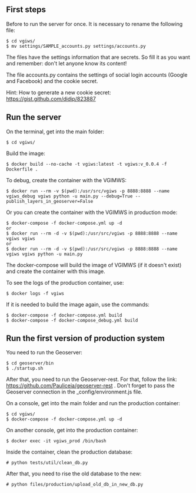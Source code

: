 ## First steps

Before to run the server for once. It is necessary to rename the following file:

```
$ cd vgiws/
$ mv settings/SAMPLE_accounts.py settings/accounts.py
```

The files have the settings information that are secrets. So fill it as you want and remember: don't let anyone know its content!

The file accounts.py contains the settings of social login accounts (Google and Facebook) and the cookie secret.

Hint: How to generate a new cookie secret: https://gist.github.com/didip/823887


## Run the server

On the terminal, get into the main folder:

```
$ cd vgiws/
```

Build the image:

```
$ docker build --no-cache -t vgiws:latest -t vgiws:v_0.0.4 -f Dockerfile .
```

To debug, create the container with the VGIMWS:

```
$ docker run --rm -v $(pwd):/usr/src/vgiws -p 8888:8888 --name vgiws_debug vgiws python -u main.py --debug=True --publish_layers_in_geoserver=False
```

Or you can create the container with the VGIMWS in production mode:

```
$ docker-compose -f docker-compose.yml up -d
or
$ docker run --rm -d -v $(pwd):/usr/src/vgiws -p 8888:8888 --name vgiws vgiws
or
$ docker run --rm -d -v $(pwd):/usr/src/vgiws -p 8888:8888 --name vgiws vgiws python -u main.py
```

The docker-compose will build the image of VGIMWS (if it doesn't exist) and create the container with this image.

To see the logs of the production container, use:

```
$ docker logs -f vgiws
```

If it is needed to build the image again, use the commands:

```
$ docker-compose -f docker-compose.yml build
$ docker-compose -f docker-compose_debug.yml build
```


## Run the first version of production system

You need to run the Geoserver:

```
$ cd geoserver/bin
$ ./startup.sh
```

After that, you need to run the Geoserver-rest.
For that, follow the link: https://github.com/Pauliceia/geoserver-rest .
Don't forget to pass the Geoserver connection in the _config/environment.js file.

On a console, get into the main folder and run the production container:

```
$ cd vgiws/
$ docker-compose -f docker-compose.yml up -d
```

On another console, get into the production container:

```
$ docker exec -it vgiws_prod /bin/bash
```

Inside the container, clean the production database:

```
# python tests/util/clean_db.py
```

After that, you need to rise the old database to the new:

```
# python files/production/upload_old_db_in_new_db.py
```
